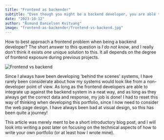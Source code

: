 ```yaml
---
title: "Frontend as backender"
subtitle: "Even though you might be a backend developer, you are able to create your own portfolio site!"
date: "2023-10-12"
author: "Åsmund Danielsen Kvitvang"
image: "frontend-as-backender/frontend-vs-backend.jpg"
---
```


How to best approach a frontend problem when being a backend developer? The short answer to this question is 
*I do not know*, and I really don't think it exists *one* unique solution to this. It all depends on the degree of 
frontend exposure during previous projects.

![Frontend vs backend](/blog-images/frontend-as-backender/frontend-vs-backend.jpg)

Since I always have been developing 'behind the scenes' systems, I have rarely been considerate about how my systems 
would look like from a non-developer point of view. As long as the frontend developers are able to integrate up against 
the backend system in a neat way, and as long as they always get the correct data and response, my job is done! I had to 
reset this way of thinking when developing this portfolio, since I now need to consider the web page design. I have 
always been bad at visual design, so this has been quite a journey!

This article was merely ment to be a short introductory blog post, and I will look into writing a post later on focusing 
on the technical aspects of how to write your own portfolio (or at least how I wrote mine).